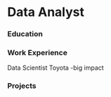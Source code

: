 # Data Analyst

### Education


### Work Experience
Data Scientist Toyota
-big impact

### Projects

